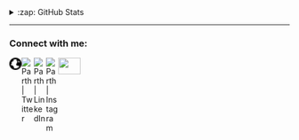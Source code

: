 
  
<details>
  <summary>:zap: GitHub Stats</summary>
  <p align="center">
  
 # 📊 GitHub Stats:
![](https://github-readme-stats.vercel.app/api?username=parthishere&theme=dark&hide_border=false&include_all_commits=true&count_private=true)<br/>
![](https://github-readme-streak-stats.herokuapp.com/?user=parthishere&theme=dark&hide_border=false)<br/>
![](https://github-readme-stats.vercel.app/api/top-langs/?username=parthishere&theme=dark&hide_border=false&include_all_commits=true&count_private=true&layout=compact)

---
[![](https://visitcount.itsvg.in/api?id=parthishere&icon=0&color=0)](https://visitcount.itsvg.in)

<!-- Proudly created with GPRM ( https://gprm.itsvg.in ) -->

  </p>
</details>

<hr>

### Connect with me:

[<img align="left" alt="Parth | Website" width="22px" src="https://raw.githubusercontent.com/iconic/open-iconic/master/svg/globe.svg" />][website]
[<img align="left" alt="Parth | Twitter" width="22px" src="https://cdn.jsdelivr.net/npm/simple-icons@v3/icons/twitter.svg" />][twitter]
[<img align="left" alt="Parth | LinkedIn" width="22px" src="https://cdn.jsdelivr.net/npm/simple-icons@v3/icons/linkedin.svg" />][linkedin]
[<img align="left" alt="Parth | Instagram" width="22px" src="https://cdn.jsdelivr.net/npm/simple-icons@v3/icons/instagram.svg" />][instagram]
<a href = "mailto: parthishere1234@gmail.com"><img align="center" src="https://simpleicons.org/icons/gmail.svg" height="30" width="40" /></a>

<br />




[website]: https://parththakkar.studio/
[twitter]: https://twitter.com/ParthThakkar74
[instagram]: https://www.instagram.com/parth._.thakkar_/
[linkedin]: https://www.linkedin.com/in/parth-thakkar-819616197/
